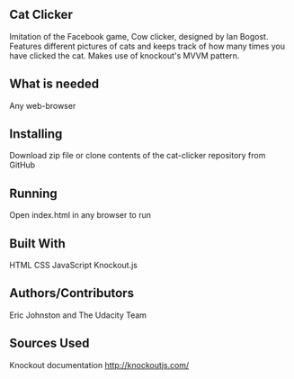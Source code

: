 ## Cat Clicker

  Imitation of the Facebook game, Cow clicker, designed by Ian Bogost.
  Features different pictures of cats and keeps track of how many times you have clicked the cat.
  Makes use of knockout's MVVM pattern.

## What is needed

  Any web-browser

## Installing

  Download zip file or clone contents of the cat-clicker repository from GitHub

## Running

  Open index.html in any browser to run

## Built With

  HTML
  CSS
  JavaScript
  Knockout.js

## Authors/Contributors

  Eric Johnston and The Udacity Team

## Sources Used

  Knockout documentation http://knockoutjs.com/
